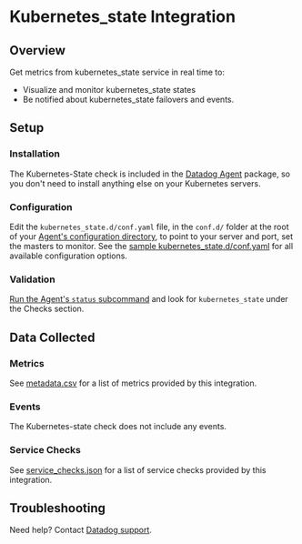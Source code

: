 # Kubernetes_state Integration

## Overview

Get metrics from kubernetes_state service in real time to:

- Visualize and monitor kubernetes_state states
- Be notified about kubernetes_state failovers and events.

## Setup

### Installation

The Kubernetes-State check is included in the [Datadog Agent][1] package, so you don't need to install anything else on your Kubernetes servers.

### Configuration

Edit the `kubernetes_state.d/conf.yaml` file, in the `conf.d/` folder at the root of your [Agent's configuration directory][2], to point to your server and port, set the masters to monitor. See the [sample kubernetes_state.d/conf.yaml][3] for all available configuration options.

### Validation

[Run the Agent's `status` subcommand][4] and look for `kubernetes_state` under the Checks section.

## Data Collected

### Metrics

See [metadata.csv][5] for a list of metrics provided by this integration.

### Events

The Kubernetes-state check does not include any events.

### Service Checks

See [service_checks.json][7] for a list of service checks provided by this integration.

## Troubleshooting

Need help? Contact [Datadog support][6].


[1]: https://app.datadoghq.com/account/settings#agent
[2]: https://docs.datadoghq.com/agent/guide/agent-configuration-files/#agent-configuration-directory
[3]: https://github.com/DataDog/integrations-core/blob/master/kubernetes_state/datadog_checks/kubernetes_state/data/conf.yaml.example
[4]: https://docs.datadoghq.com/agent/guide/agent-commands/#agent-status-and-information
[5]: https://github.com/DataDog/integrations-core/blob/master/kubernetes_state/metadata.csv
[6]: https://docs.datadoghq.com/help/
[7]: https://github.com/DataDog/integrations-core/blob/master/kubernetes_state/assets/service_checks.json
